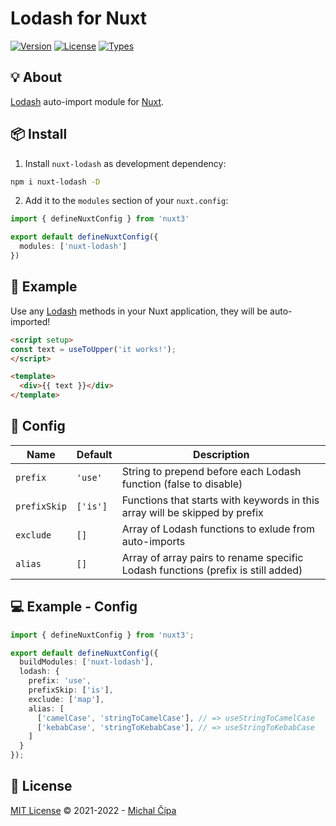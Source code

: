 <h1>Lodash for Nuxt</h1>
 
<p>
  <a href="https://www.npmjs.com/package/nuxt-lodash"><img src="https://badgen.net/npm/v/nuxt-lodash" alt="Version"></a>
  <a href="https://www.npmjs.com/package/nuxt-lodash"><img src="https://badgen.net/npm/license/nuxt-lodash" alt="License"></a>
  <a href="https://www.npmjs.com/package/nuxt-lodash"><img src="https://badgen.net/npm/types/nuxt-lodash" alt="Types"></a>
</p>
   
## 💡 About

[Lodash](https://lodash.com) auto-import module for [Nuxt](https://nuxtjs.org).

## 📦 Install

1. Install `nuxt-lodash` as development dependency:

```bash
npm i nuxt-lodash -D
```

2. Add it to the `modules` section of your `nuxt.config`:

```ts
import { defineNuxtConfig } from 'nuxt3'

export default defineNuxtConfig({
  modules: ['nuxt-lodash']
})
```

## 🚀 Example

Use any [Lodash](https://lodash.com) methods in your Nuxt application, they will be auto-imported!

```html
<script setup>
const text = useToUpper('it works!');
</script>

<template>
  <div>{{ text }}</div>
</template>
```

## 🔨 Config

| Name         | Default  | Description                                                                      |
| ------------ | -------- | -------------------------------------------------------------------------------- |
| `prefix`     | `'use'`  | String to prepend before each Lodash function (false to disable)                 |
| `prefixSkip` | `['is']` | Functions that starts with keywords in this array will be skipped by prefix      |
| `exclude`    | `[]`     | Array of Lodash functions to exlude from auto-imports                            |
| `alias`      | `[]`     | Array of array pairs to rename specific Lodash functions (prefix is still added) |

## 💻 Example - Config

```ts
import { defineNuxtConfig } from 'nuxt3';

export default defineNuxtConfig({
  buildModules: ['nuxt-lodash'],
  lodash: {
    prefix: 'use',
    prefixSkip: ['is'],
    exclude: ['map'],
    alias: [
      ['camelCase', 'stringToCamelCase'], // => useStringToCamelCase
      ['kebabCase', 'stringToKebabCase'], // => useStringToKebabCase
    ]
  }
});
```

## 📄 License

[MIT License](https://github.com/cipami/nuxt-lodash/blob/master/LICENSE) © 2021-2022 - [Michal Čípa](https://github.com/cipami)
